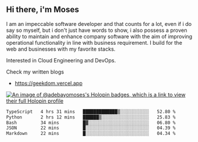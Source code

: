 ## Hi there, i'm Moses

I am an impeccable software developer and that counts for a lot, even if i do say so myself, but i don't just have words to show, i also possess a proven ability to maintain and enhance company software with the aim of improving operational functionality in line with business requirement. I build for the web and businesses with my favorite stacks.

Interested in Cloud Engineering and DevOps.

Check my written blogs
- https://geekdom.vercel.app

[![An image of @adebayomoses's Holopin badges, which is a link to view their full Holopin profile](https://holopin.me/adebayomoses)](https://holopin.io/@adebayomoses)

<!--START_SECTION:waka-->

```txt
TypeScript   4 hrs 31 mins   █████████████▒░░░░░░░░░░░   52.80 %
Python       2 hrs 12 mins   ██████▒░░░░░░░░░░░░░░░░░░   25.83 %
Bash         34 mins         █▓░░░░░░░░░░░░░░░░░░░░░░░   06.80 %
JSON         22 mins         █░░░░░░░░░░░░░░░░░░░░░░░░   04.39 %
Markdown     22 mins         █░░░░░░░░░░░░░░░░░░░░░░░░   04.34 %
```

<!--END_SECTION:waka-->
